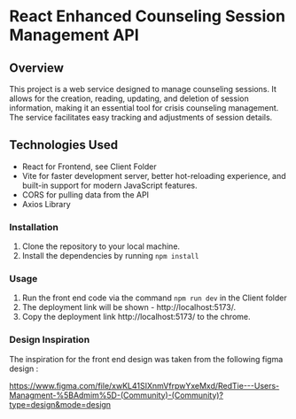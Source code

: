 # React Enhanced Counseling Session Management API
## Overview
This project is a web service designed to manage counseling sessions. It allows for
the creation, reading, updating, and deletion of session information, making it an
essential tool for crisis counseling management. The service facilitates easy
tracking and adjustments of session details.
## Technologies Used
- React for Frontend, see Client Folder
- Vite for faster development server, better hot-reloading experience, and built-in support for modern JavaScript features.
- CORS for pulling data from the API
- Axios Library
### Installation
1. Clone the repository to your local machine.
2. Install the dependencies by running `npm install`
### Usage
1. Run the front end code via the command `npm run dev` in the Client folder
2. The deployment link will be shown - http://localhost:5173/.
3. Copy the deployment link http://localhost:5173/ to the chrome.

### Design Inspiration
The inspiration for the front end design was taken from the following figma design :

https://www.figma.com/file/xwKL41SIXnmVfrpwYxeMxd/RedTie---Users-Managment-%5BAdmim%5D-(Community)-(Community)?type=design&mode=design
